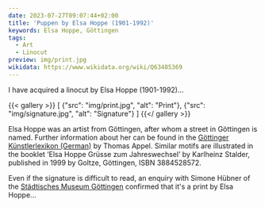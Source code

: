 ```yaml
---
date: 2023-07-27T09:07:44+02:00
title: 'Puppen by Elsa Hoppe (1901-1992)'
keywords: Elsa Hoppe, Göttingen
tags:
  - Art
  - Linocut
preview: img/print.jpg
wikidata: https://www.wikidata.org/wiki/Q63485369
---
```


I have acquired a linocut by Elsa Hoppe (1901-1992)...
<!--more-->

{{< gallery >}}
[
  {"src": "img/print.jpg", "alt": "Print"},
  {"src": "img/signature.jpg", "alt": "Signature"}
]
{{</ gallery >}}

Elsa Hoppe was an artist from Göttingen, after whom a street in Göttingen is named. Further information about her can be found in the [Göttinger Künstlerlexikon (German)](https://univerlag.uni-goettingen.de/bitstream/handle/3/isbn-978-3-86395-504-5/Appel_diss.pdf) by Thomas Appel.
Similar motifs are illustrated in the booklet ‘Elsa Hoppe Grüsse zum Jahreswechsel’ by Karlheinz Stalder, published in 1999 by Goltze, Göttingen, ISBN 3884528572.

Even if the signature is difficult to read, an enquiry with Simone Hübner of the [Städtisches Museum Göttingen](https://museum.goettingen.de/) confirmed that it's a print by Elsa Hoppe...
